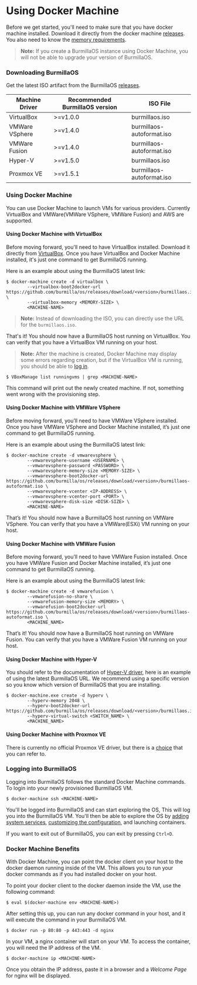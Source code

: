# Using Docker Machine

Before we get started, you'll need to make sure that you have docker machine installed. Download it directly from the docker machine [releases](https://github.com/docker/machine/releases). 
You also need to know the [memory requirements](#hardware-requirements).

> **Note:** If you create a BurmillaOS instance using Docker Machine, you will not be able to upgrade your version of BurmillaOS.

### Downloading BurmillaOS

Get the latest ISO artifact from the BurmillaOS [releases](https://github.com/burmilla/os).

Machine Driver | Recommended BurmillaOS version | ISO File
-------------- | ----------------------------- | -------------------------------------------------------------
VirtualBox     | >=v1.0.0 | burmillaos.iso
VMWare VSphere | >=v1.4.0 | burmillaos-autoformat.iso
VMWare Fusion  | >=v1.4.0 | burmillaos-autoformat.iso
Hyper-V        | >=v1.5.0 | burmillaos.iso
Proxmox VE     | >=v1.5.1 | burmillaos-autoformat.iso

### Using Docker Machine

You can use Docker Machine to launch VMs for various providers. Currently VirtualBox and VMWare(VMWare VSphere, VMWare Fusion) and AWS are supported.

#### Using Docker Machine with VirtualBox

Before moving forward, you'll need to have VirtualBox installed. Download it directly from [VirtualBox](https://www.virtualbox.org/wiki/Downloads). Once you have VirtualBox and Docker Machine installed, it's just one command to get BurmillaOS running.

Here is an example about using the BurmillaOS latest link:

```
$ docker-machine create -d virtualbox \
        --virtualbox-boot2docker-url https://github.com/burmilla/os/releases/download/<version>/burmillaos.iso \
        --virtualbox-memory <MEMORY-SIZE> \
        <MACHINE-NAME>
```

> **Note:** Instead of downloading the ISO, you can directly use the URL for the `burmillaos.iso`.

That's it! You should now have a BurmillaOS host running on VirtualBox. You can verify that you have a VirtualBox VM running on your host.

> **Note:** After the machine is created, Docker Machine may display some errors regarding creation, but if the VirtualBox VM is running, you should be able to [log in](#logging-into-burmillaos).

```
$ VBoxManage list runningvms | grep <MACHINE-NAME>
```

This command will print out the newly created machine. If not, something went wrong with the provisioning step.

#### Using Docker Machine with VMWare VSphere

Before moving forward, you’ll need to have VMWare VSphere installed. Once you have VMWare VSphere and Docker Machine installed, it’s just one command to get BurmillaOS running.

Here is an example about using the BurmillaOS latest link:

```
$ docker-machine create -d vmwarevsphere \
        --vmwarevsphere-username <USERNAME> \
        --vmwarevsphere-password <PASSWORD> \
        --vmwarevsphere-memory-size <MEMORY-SIZE> \
        --vmwarevsphere-boot2docker-url https://github.com/burmilla/os/releases/download/<version>/burmillaos-autoformat.iso \
        --vmwarevsphere-vcenter <IP-ADDRESS> \
        --vmwarevsphere-vcenter-port <PORT> \
        --vmwarevsphere-disk-size <DISK-SIZE> \
        <MACHINE-NAME>
```

That’s it! You should now have a BurmillaOS host running on VMWare VSphere. You can verify that you have a VMWare(ESXi) VM running on your host.

#### Using Docker Machine with VMWare Fusion

Before moving forward, you’ll need to have VMWare Fusion installed. Once you have VMWare Fusion and Docker Machine installed, it’s just one command to get BurmillaOS running.

Here is an example about using the BurmillaOS latest link:

```
$ docker-machine create -d vmwarefusion \
        --vmwarefusion-no-share \
        --vmwarefusion-memory-size <MEMORY> \
        --vmwarefusion-boot2docker-url https://github.com/burmilla/os/releases/download/<version>/burmillaos-autoformat.iso \
        <MACHINE_NAME>
```

That’s it! You should now have a BurmillaOS host running on VMWare Fusion. You can verify that you have a VMWare Fusion VM running on your host.

#### Using Docker Machine with Hyper-V

You should refer to the documentation of [Hyper-V driver](https://docs.docker.com/machine/drivers/hyper-v/), here is an example of using the latest BurmillaOS URL. We recommend using a specific version so you know which version of BurmillaOS that you are installing. 

```
$ docker-machine.exe create -d hyperv \
        --hyperv-memory 2048 \
        --hyperv-boot2docker-url https://github.com/burmilla/os/releases/download/<version>/burmillaos.iso
        --hyperv-virtual-switch <SWITCH_NAME> \
        <MACHINE_NAME>
```
#### Using Docker Machine with Proxmox VE

There is currently no official Proxmox VE driver, but there is a [choice](https://github.com/lnxbil/docker-machine-driver-proxmox-ve) that you can refer to.

### Logging into BurmillaOS

Logging into BurmillaOS follows the standard Docker Machine commands. To login into your newly provisioned BurmillaOS VM.

```
$ docker-machine ssh <MACHINE-NAME>
```

You'll be logged into BurmillaOS and can start exploring the OS, This will log you into the BurmillaOS VM. You'll then be able to explore the OS by [adding system services](/system-services/), [customizing the configuration](/configuration/), and launching containers.

If you want to exit out of BurmillaOS, you can exit by pressing `Ctrl+D`.

### Docker Machine Benefits

With Docker Machine, you can point the docker client on your host to the docker daemon running inside of the VM. This allows you to run your docker commands as if you had installed docker on your host.

To point your docker client to the docker daemon inside the VM, use the following command:

```
$ eval $(docker-machine env <MACHINE-NAME>)
```

After setting this up, you can run any docker command in your host, and it will execute the command in your BurmillaOS VM.

```
$ docker run -p 80:80 -p 443:443 -d nginx
```

In your VM, a nginx container will start on your VM. To access the container, you will need the IP address of the VM.

```
$ docker-machine ip <MACHINE-NAME>
```

Once you obtain the IP address, paste it in a browser and a _Welcome Page_ for nginx will be displayed.
